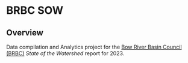 # BRBC SOW

## Overview

Data compilation and Analytics project for the [Bow River Basin Council (BRBC)](https://brbc.ab.ca/) *State of the Watershed* report for 2023.
